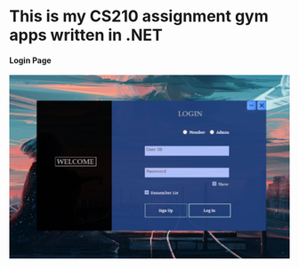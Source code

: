 # This is my CS210 assignment gym apps written in .NET
#### Login Page
![Login Page](./assets/login_page.jpg)